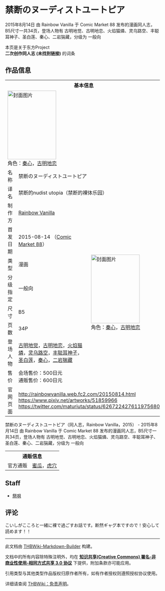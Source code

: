 # 禁断のヌーディストユートピア

<!-- source html: G:\repos\THBWiki-Markdown-Builder\THBWikiMarkdown\Temp\main\8\8a\ns0%3A%E7%A6%81%E6%96%AD%E3%81%AE%E3%83%8C%E3%83%BC%E3%83%87%E3%82%A3%E3%82%B9%E3%83%88%E3%83%A6%E3%83%BC%E3%83%88%E3%83%94%E3%82%A2.html -->

2015年8月14日 由 Rainbow Vanilla 于 Comic Market 88 发布的漫画同人志，B5尺寸一共34页，登场人物有 古明地觉、古明地恋、火焰猫燐、灵乌路空、丰聪耳神子、圣白莲、秦心、二岩猯藏，分级为 一般向

本页是关于东方Project  
 **二次创作同人志 (未找到链接)** 的词条

## 作品信息

<table><tbody><tr><th colspan="3">基本信息</th></tr><tr><td class="cover-artwork-mobile" colspan="2"><a href="./文件-禁断のヌーディストユートピア封面.jpg.md" class="image" title="封面图片"><img alt="封面图片" src="https://upload.thwiki.cc/thumb/8/8b/%E7%A6%81%E6%96%AD%E3%81%AE%E3%83%8C%E3%83%BC%E3%83%87%E3%82%A3%E3%82%B9%E3%83%88%E3%83%A6%E3%83%BC%E3%83%88%E3%83%94%E3%82%A2%E5%B0%81%E9%9D%A2.jpg/158px-%E7%A6%81%E6%96%AD%E3%81%AE%E3%83%8C%E3%83%BC%E3%83%87%E3%82%A3%E3%82%B9%E3%83%88%E3%83%A6%E3%83%BC%E3%83%88%E3%83%94%E3%82%A2%E5%B0%81%E9%9D%A2.jpg" decoding="async" loading="lazy" width="158" height="224" srcset="https://upload.thwiki.cc/thumb/8/8b/%E7%A6%81%E6%96%AD%E3%81%AE%E3%83%8C%E3%83%BC%E3%83%87%E3%82%A3%E3%82%B9%E3%83%88%E3%83%A6%E3%83%BC%E3%83%88%E3%83%94%E3%82%A2%E5%B0%81%E9%9D%A2.jpg/237px-%E7%A6%81%E6%96%AD%E3%81%AE%E3%83%8C%E3%83%BC%E3%83%87%E3%82%A3%E3%82%B9%E3%83%88%E3%83%A6%E3%83%BC%E3%83%88%E3%83%94%E3%82%A2%E5%B0%81%E9%9D%A2.jpg 1.5x, https://upload.thwiki.cc/thumb/8/8b/%E7%A6%81%E6%96%AD%E3%81%AE%E3%83%8C%E3%83%BC%E3%83%87%E3%82%A3%E3%82%B9%E3%83%88%E3%83%A6%E3%83%BC%E3%83%88%E3%83%94%E3%82%A2%E5%B0%81%E9%9D%A2.jpg/316px-%E7%A6%81%E6%96%AD%E3%81%AE%E3%83%8C%E3%83%BC%E3%83%87%E3%82%A3%E3%82%B9%E3%83%88%E3%83%A6%E3%83%BC%E3%83%88%E3%83%94%E3%82%A2%E5%B0%81%E9%9D%A2.jpg 2x" data-file-width="1063" data-file-height="1506"></a><div class="cover-char">角色：<a href="./秦心.md" title="秦心">秦心</a>，<a href="./古明地恋.md" title="古明地恋">古明地恋</a></div></td>
</tr><tr><td class="label">名称</td><td colspan="2"> 禁断のヌーディストユートピア </td></tr><tr><td class="label">译名</td><td colspan="2"> 禁断的nudist utopia（禁断的裸体乐园） </td></tr><tr><td class="label">制作方</td><td><a href="./Rainbow_Vanilla.md" title="Rainbow Vanilla">Rainbow Vanilla</a></td><td class="cover-artwork" rowspan="8" style="min-width:224px;"><a href="./文件-禁断のヌーディストユートピア封面.jpg.md" class="image" title="封面图片"><img alt="封面图片" src="https://upload.thwiki.cc/thumb/8/8b/%E7%A6%81%E6%96%AD%E3%81%AE%E3%83%8C%E3%83%BC%E3%83%87%E3%82%A3%E3%82%B9%E3%83%88%E3%83%A6%E3%83%BC%E3%83%88%E3%83%94%E3%82%A2%E5%B0%81%E9%9D%A2.jpg/158px-%E7%A6%81%E6%96%AD%E3%81%AE%E3%83%8C%E3%83%BC%E3%83%87%E3%82%A3%E3%82%B9%E3%83%88%E3%83%A6%E3%83%BC%E3%83%88%E3%83%94%E3%82%A2%E5%B0%81%E9%9D%A2.jpg" decoding="async" loading="lazy" width="158" height="224" srcset="https://upload.thwiki.cc/thumb/8/8b/%E7%A6%81%E6%96%AD%E3%81%AE%E3%83%8C%E3%83%BC%E3%83%87%E3%82%A3%E3%82%B9%E3%83%88%E3%83%A6%E3%83%BC%E3%83%88%E3%83%94%E3%82%A2%E5%B0%81%E9%9D%A2.jpg/237px-%E7%A6%81%E6%96%AD%E3%81%AE%E3%83%8C%E3%83%BC%E3%83%87%E3%82%A3%E3%82%B9%E3%83%88%E3%83%A6%E3%83%BC%E3%83%88%E3%83%94%E3%82%A2%E5%B0%81%E9%9D%A2.jpg 1.5x, https://upload.thwiki.cc/thumb/8/8b/%E7%A6%81%E6%96%AD%E3%81%AE%E3%83%8C%E3%83%BC%E3%83%87%E3%82%A3%E3%82%B9%E3%83%88%E3%83%A6%E3%83%BC%E3%83%88%E3%83%94%E3%82%A2%E5%B0%81%E9%9D%A2.jpg/316px-%E7%A6%81%E6%96%AD%E3%81%AE%E3%83%8C%E3%83%BC%E3%83%87%E3%82%A3%E3%82%B9%E3%83%88%E3%83%A6%E3%83%BC%E3%83%88%E3%83%94%E3%82%A2%E5%B0%81%E9%9D%A2.jpg 2x" data-file-width="1063" data-file-height="1506"></a><div class="cover-char">角色：<a href="./秦心.md" title="秦心">秦心</a>，<a href="./古明地恋.md" title="古明地恋">古明地恋</a></div></td>
</tr><tr><td class="label">首发日期</td><td>2015-08-14&#160;（<a href="/展会作品列表?e=Comic+Market%2388">Comic Market 88</a>）</td></tr><tr><td class="label">类型</td><td>漫画</td></tr><tr><td class="label">分级指定</td><td>一般向</td></tr><tr><td class="label">尺寸</td><td>B5</td></tr><tr><td class="label">页数</td><td>34P</td></tr><tr><td class="label">登场人物</td><td><a href="./古明地觉.md" title="古明地觉">古明地觉</a>，<a href="./古明地恋.md" title="古明地恋">古明地恋</a>，<a href="./火焰猫燐.md" title="火焰猫燐">火焰猫燐</a>，<a href="./灵乌路空.md" title="灵乌路空">灵乌路空</a>，<a href="./丰聪耳神子.md" title="丰聪耳神子">丰聪耳神子</a>，<a href="./圣白莲.md" title="圣白莲">圣白莲</a>，<a href="./秦心.md" title="秦心">秦心</a>，<a href="./二岩猯藏.md" title="二岩猯藏">二岩猯藏</a></td></tr><tr><td class="label">售价</td><td>会场售价：500日元<br>通贩售价：600日元</td></tr>
<tr><td class="label">官网页面</td><td colspan="2"><a rel="nofollow" class="external free" href="http://rainbowvanilla.web.fc2.com/20150814.html">http://rainbowvanilla.web.fc2.com/20150814.html</a><br><a rel="nofollow" class="external free" href="https://www.pixiv.net/artworks/51859966">https://www.pixiv.net/artworks/51859966</a><br><a rel="nofollow" class="external free" href="https://twitter.com/maturiuta/status/626722427611975680">https://twitter.com/maturiuta/status/626722427611975680</a></td></tr></tbody></table>

禁断のヌーディストユートピア（同人志，Rainbow Vanilla，2015） - 2015年8月14日 由 Rainbow Vanilla 于 Comic Market 88 发布的漫画同人志，B5尺寸一共34页，登场人物有 古明地觉、古明地恋、火焰猫燐、灵乌路空、丰聪耳神子、圣白莲、秦心、二岩猯藏，分级为 一般向

<table><tbody><tr><th colspan="3">通贩信息</th></tr><tr><td class="label">官方通贩</td><td colspan="2"><a rel="nofollow" class="external text" href="https://www.melonbooks.co.jp/detail/detail.php?product_id=134567">蜜瓜</a>，<a rel="nofollow" class="external text" href="https://ec.toranoana.jp/tora_r/ec/item/040030331574">虎穴</a></td></tr></tbody></table>



## Staff
- [祭唄](./祭唄.md)


## 评论
  
こいしがこころと一緒に裸で過ごすお話です。断然ギャグ本ですので！安心して読めます！！
  
  
  

  





---

此文档由 [THBWiki-Markdown-Builder](https://github.com/Delsin-Yu/THBWiki-Markdown-Builder) 构建。

文档中的所有内容除特殊注明外，均在 [**知识共享(Creative Commons) 署名-非商业性使用-相同方式共享 3.0 协议**](https://creativecommons.org/licenses/by-sa/3.0/deed.zh-hans) 下提供，附加条款亦可能应用。

引用类型与其他类型作品版权归原作者所有，如有作者授权则遵照授权协议使用。

详细请查阅 [THBWiki：免责声明](https://thbwiki.cc/THBWiki:%E5%85%8D%E8%B4%A3%E5%A3%B0%E6%98%8E)。

